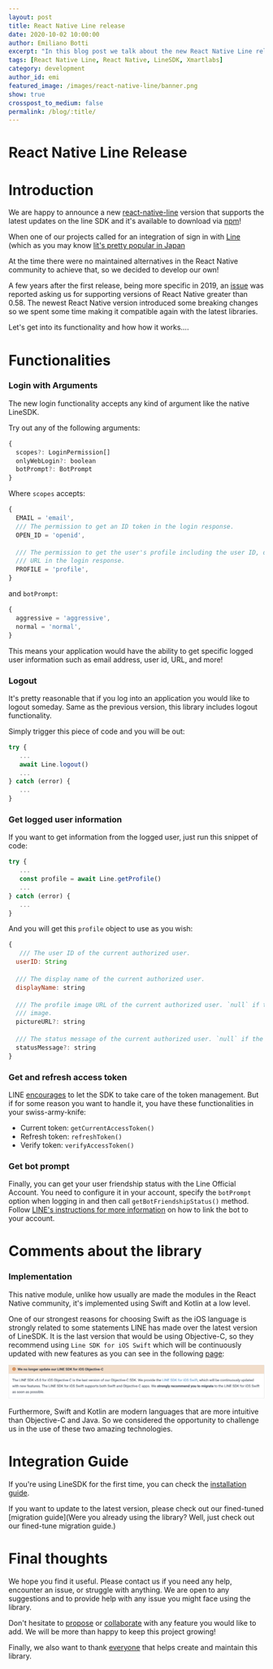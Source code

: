```yaml
---
layout: post
title: React Native Line release
date: 2020-10-02 10:00:00
author: Emiliano Botti
excerpt: "In this blog post we talk about the new React Native Line release!"
tags: [React Native Line, React Native, LineSDK, Xmartlabs]
category: development
author_id: emi
featured_image: /images/react-native-line/banner.png
show: true
crosspost_to_medium: false
permalink: /blog/:title/
---
```


# React Native Line Release

# Introduction

We are happy to announce a new [react-native-line](https://github.com/xmartlabs/react-native-line) version that supports the latest updates on the line SDK and it's available to download via [npm](https://www.npmjs.com/package/@xmartlabs/react-native-line)!


When one of our projects called  for an integration of sign in with [Line](https://line.me/en/) (which as you may know [lit's pretty popular in Japan](https://www.statista.com/statistics/735063/japan-number-of-line-users/#:~:text=Number%20of%20LINE%20users%20in%20Japan%202016%2D2021&text=In%202016%2C%20approximately%2045.5%20million,58.5%20million%20users%20in%202021.)

At the time there were no maintained alternatives in the React Native community to achieve that, so we decided to develop our own!

A few years after the first release, being more specific in 2019, an [issue](https://github.com/xmartlabs/react-native-line/issues/31) was reported asking us for supporting versions of React Native greater than 0.58.
The newest React Native version introduced some breaking changes so we spent some time making it compatible again with the latest libraries.

Let's get into its functionality and how how it works....

# Functionalities

### Login with Arguments

The new login functionality accepts any kind of argument like the native LineSDK.

Try out any of the following arguments:

```jsx
{
  scopes?: LoginPermission[]
  onlyWebLogin?: boolean
  botPrompt?: BotPrompt
}
```

Where `scopes` accepts:

```jsx
{
  EMAIL = 'email',
  /// The permission to get an ID token in the login response.
  OPEN_ID = 'openid',

  /// The permission to get the user's profile including the user ID, display name, and the profile image
  /// URL in the login response.
  PROFILE = 'profile',
}
```

and `botPrompt`:

```jsx
{
  aggressive = 'aggressive',
  normal = 'normal',
}
```

This means your application would have the ability to get specific logged user information such as email address, user id, URL, and more!

### Logout

It's pretty reasonable that if you log into an application you would like to logout someday. Same as the previous version, this library includes logout functionality.

Simply trigger this piece of code and you will be out:

```jsx
try {
   ...
   await Line.logout()
   ...
} catch (error) {
   ...
}
```

### Get logged user information

If you want to get information from the logged user, just run this snippet of code:

```jsx
try {
   ...
   const profile = await Line.getProfile()
   ...
} catch (error) {
   ...
}
```

And you will get this `profile` object to use as you wish:

```jsx
{
   /// The user ID of the current authorized user.
  userID: String

  /// The display name of the current authorized user.
  displayName: string

  /// The profile image URL of the current authorized user. `null` if the user has not set a profile
  /// image.
  pictureURL?: string

  /// The status message of the current authorized user. `null` if the user has not set a status message.
  statusMessage?: string
}
```

### Get and refresh access token

LINE [encourages](https://developers.line.biz/en/docs/android-sdk/managing-access-tokens/#refresh-token) to let the SDK to take care of the token management. But if for some reason you want to handle it, you have these functionalities in your swiss-army-knife:

- Current token: `getCurrentAccessToken()`
- Refresh token: `refreshToken()`
- Verify token: `verifyAccessToken()`

### Get bot prompt

Finally, you can get your user friendship status with the Line Official Account. You need to configure it in your account, specify the `botPrompt` option when logging in and then call `getBotFriendshipStatus()` method.
Follow [LINE's instructions for more information](https://developers.line.biz/en/docs/line-login/link-a-bot/) on how to link the bot to your account.

# Comments about the library

### Implementation

This native module, unlike how usually are made the modules in the React Native community, it's implemented using Swift and Kotlin at a low level.

One of our strongest reasons for choosing Swift as the iOS language is strongly related to some statements LINE has made over the latest version of LineSDK. It is the last version that would be using Objective-C, so they recommend using `Line SDK for iOS Swift` which will be  continuously updated with new features as you can see in the following [page](https://developers.line.biz/en/docs/ios-sdk/objective-c/overview/):

<img src="/images/react-native-line/migrate.png" alt="deprecation advertisement" >

Furthermore, Swift and Kotlin are modern languages that are more intuitive than Objective-C and Java. So we considered the opportunity to challenge us in the use of these two amazing technologies.

# Integration Guide

If you're using LineSDK for the first time, you can check the [installation guide](https://github.com/xmartlabs/react-native-line#installation).

If you want to update to the latest version, please check out our fined-tuned [migration guide](Were you already using the library? Well, just check out our fined-tune migration guide.)

# Final thoughts

We hope you find it useful. Please contact us if you need any help, encounter an issue, or struggle with anything.  We are open to any suggestions and to provide help with any issue you might face using the library.

Don't hesitate to [propose](https://github.com/xmartlabs/react-native-line/issues) or [collaborate](https://github.com/xmartlabs/react-native-line/pulls) with any feature you would like to add. We will be more than happy to keep this project growing!

Finally, we also want to thank [everyone](https://github.com/xmartlabs/react-native-line#contributors) that helps create and maintain this library.
